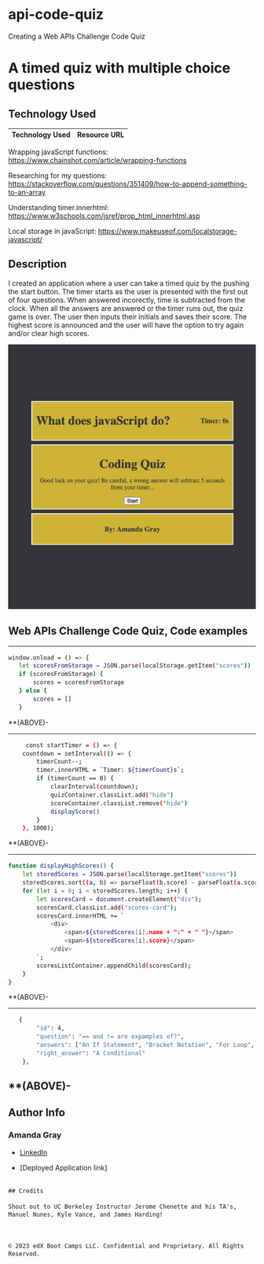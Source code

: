 # api-code-quiz
Creating a Web APIs Challenge Code Quiz
# A timed quiz with multiple choice questions

## Technology Used 

| Technology Used         | Resource URL           | 
| ------------- |:-------------:| 

Wrapping javaScript functions: https://www.chainshot.com/article/wrapping-functions

Researching for my questions: https://stackoverflow.com/questions/351409/how-to-append-something-to-an-array

Understanding timer.innerhtml: https://www.w3schools.com/jsref/prop_html_innerhtml.asp

Local storage in javaScript: https://www.makeuseof.com/localstorage-javascript/



## Description 
I created an application where a user can take a timed quiz by the pushing the start button. The timer starts as the user is presented with the first out of four questions. When answered incorectly, time is subtracted from the clock. When all the answers are answered or the timer runs out, the quiz game is over. The user then inputs their initials and saves their score. The highest score is announced and the user will have the option to try again and/or clear high scores.

 <img src="./assets/css/Screen Shot 2023-04-03 at 12.12.36 AM.png" alt="screen-shot">

## Web APIs Challenge Code Quiz, Code examples


--------------------------------------------------------------------------------------------------------------------------------------------------------

 ```sh
 window.onload = () => {
    let scoresFromStorage = JSON.parse(localStorage.getItem("scores"))
    if (scoresFromStorage) {
        scores = scoresFromStorage
    } else {
        scores = []
    }
```

**(ABOVE)- 

--------------------------------------------------------------------------------------------------------------------------------------------------------
```sh
     const startTimer = () => {
    countdown = setInterval(() => {
        timerCount--;
        timer.innerHTML = `Timer: ${timerCount}s`;
        if (timerCount == 0) {
            clearInterval(countdown);
            quizContainer.classList.add("hide")
            scoreContainer.classList.remove("hide")
            displayScore()
        }
    }, 1000);
```

**(ABOVE)-

--------------------------------------------------------------------------------------------------------------------------------------------------------
```sh
function displayHighScores() {
    let storedScores = JSON.parse(localStorage.getItem("scores"))
    storedScores.sort((a, b) => parseFloat(b.score) - parseFloat(a.score));
    for (let i = 0; i < storedScores.length; i++) {
        let scoresCard = document.createElement("div");
        scoresCard.classList.add("scores-card");
        scoresCard.innerHTML += `
            <div>
                <span>${storedScores[i].name + ":" + " "}</span>
                <span>${storedScores[i].score}</span>
            </div>
        `;
        scoresListContainer.appendChild(scoresCard);
    }
}
```
**(ABOVE)-  

---------------------------------------------------------------------------------------------------------------------------------------------------------
```sh
   {
        "id": 4,
        "question": "== and != are expamples of?",
        "answers": ["An If Statement", "Bracket Notation", "For Loop", "A Conditional", "An Array Iterate"],
        "right_answer": "A Conditional"
    },
```
**(ABOVE)- 
---------------------------------------------------------------------------------------------------------------------------------------------------------
## Author Info

### Amanda Gray 

* [LinkedIn](https://www.linkedin.com/in/amanda-gray-831a65254/)

* [Deployed Application link]
```

## Credits

Shout out to UC Berkeley Instructor Jerome Chenette and his TA's, Manuel Nunes, Kyle Vance, and James Harding! 



© 2023 edX Boot Camps LLC. Confidential and Proprietary. All Rights Reserved.




